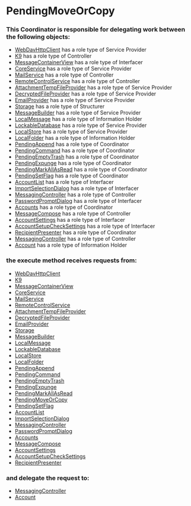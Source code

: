 # PendingMoveOrCopy
### This Coordinator is responsible for delegating work between the following objects: 
* [WebDavHttpClient](../ServiceProviders/WebDavHttpClient.md) has a role type of Service Provider
* [K9](../Controllers/K9.md) has a role type of Controller
* [MessageContainerView](../Interfacers/MessageContainerView.md) has a role type of Interfacer
* [CoreService](../ServiceProviders/CoreService.md) has a role type of Service Provider
* [MailService](../Controllers/MailService.md) has a role type of Controller
* [RemoteControlService](../Controllers/RemoteControlService.md) has a role type of Controller
* [AttachmentTempFileProvider](../ServiceProviders/AttachmentTempFileProvider.md) has a role type of Service Provider
* [DecryptedFileProvider](../ServiceProviders/DecryptedFileProvider.md) has a role type of Service Provider
* [EmailProvider](../ServiceProviders/EmailProvider.md) has a role type of Service Provider
* [Storage](../Structurers/Storage.md) has a role type of Structurer
* [MessageBuilder](../ServiceProviders/MessageBuilder.md) has a role type of Service Provider
* [LocalMessage](../InformationHolders/LocalMessage.md) has a role type of Information Holder
* [LockableDatabase](../ServiceProviders/LockableDatabase.md) has a role type of Service Provider
* [LocalStore](../ServiceProviders/LocalStore.md) has a role type of Service Provider
* [LocalFolder](../InformationHolders/LocalFolder.md) has a role type of Information Holder
* [PendingAppend](../Coordinators/PendingAppend.md) has a role type of Coordinator
* [PendingCommand](../Coordinators/PendingCommand.md) has a role type of Coordinator
* [PendingEmptyTrash](../Coordinators/PendingEmptyTrash.md) has a role type of Coordinator
* [PendingExpunge](../Coordinators/PendingExpunge.md) has a role type of Coordinator
* [PendingMarkAllAsRead](../Coordinators/PendingMarkAllAsRead.md) has a role type of Coordinator
* [PendingSetFlag](../Coordinators/PendingSetFlag.md) has a role type of Coordinator
* [AccountList](../Interfacers/AccountList.md) has a role type of Interfacer
* [ImportSelectionDialog](../Interfacers/ImportSelectionDialog.md) has a role type of Interfacer
* [MessagingController](../Controllers/MessagingController.md) has a role type of Controller
* [PasswordPromptDialog](../Interfacers/PasswordPromptDialog.md) has a role type of Interfacer
* [Accounts](../Coordinators/Accounts.md) has a role type of Coordinator
* [MessageCompose](../Controllers/MessageCompose.md) has a role type of Controller
* [AccountSettings](../Interfacers/AccountSettings.md) has a role type of Interfacer
* [AccountSetupCheckSettings](../Interfacers/AccountSetupCheckSettings.md) has a role type of Interfacer
* [RecipientPresenter](../Coordinators/RecipientPresenter.md) has a role type of Coordinator
* [MessagingController](../Controllers/MessagingController.md) has a role type of Controller
* [Account](../InformationHolders/Account.md) has a role type of Information Holder
### the execute method receives requests from:
* [WebDavHttpClient](../ServiceProviders/WebDavHttpClient.md) 
* [K9](../Controllers/K9.md) 
* [MessageContainerView](../Interfacers/MessageContainerView.md) 
* [CoreService](../ServiceProviders/CoreService.md) 
* [MailService](../Controllers/MailService.md) 
* [RemoteControlService](../Controllers/RemoteControlService.md) 
* [AttachmentTempFileProvider](../ServiceProviders/AttachmentTempFileProvider.md) 
* [DecryptedFileProvider](../ServiceProviders/DecryptedFileProvider.md) 
* [EmailProvider](../ServiceProviders/EmailProvider.md) 
* [Storage](../Structurers/Storage.md) 
* [MessageBuilder](../ServiceProviders/MessageBuilder.md) 
* [LocalMessage](../InformationHolders/LocalMessage.md) 
* [LockableDatabase](../ServiceProviders/LockableDatabase.md) 
* [LocalStore](../ServiceProviders/LocalStore.md) 
* [LocalFolder](../InformationHolders/LocalFolder.md) 
* [PendingAppend](../Coordinators/PendingAppend.md) 
* [PendingCommand](../Coordinators/PendingCommand.md) 
* [PendingEmptyTrash](../Coordinators/PendingEmptyTrash.md) 
* [PendingExpunge](../Coordinators/PendingExpunge.md) 
* [PendingMarkAllAsRead](../Coordinators/PendingMarkAllAsRead.md) 
* [PendingMoveOrCopy](../Coordinators/PendingMoveOrCopy.md) 
* [PendingSetFlag](../Coordinators/PendingSetFlag.md) 
* [AccountList](../Interfacers/AccountList.md) 
* [ImportSelectionDialog](../Interfacers/ImportSelectionDialog.md) 
* [MessagingController](../Controllers/MessagingController.md) 
* [PasswordPromptDialog](../Interfacers/PasswordPromptDialog.md) 
* [Accounts](../Coordinators/Accounts.md) 
* [MessageCompose](../Controllers/MessageCompose.md) 
* [AccountSettings](../Interfacers/AccountSettings.md) 
* [AccountSetupCheckSettings](../Interfacers/AccountSetupCheckSettings.md) 
* [RecipientPresenter](../Coordinators/RecipientPresenter.md) 
### and delegate the request to: 
* [MessagingController](../Controllers/MessagingController.md) 
* [Account](../InformationHolders/Account.md) 


